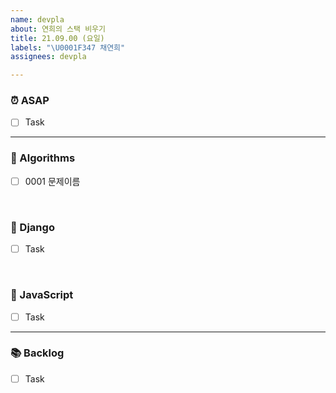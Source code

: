 ```yaml
---
name: devpla
about: 연희의 스택 비우기
title: 21.09.00 (요일)
labels: "\U0001F347 채연희"
assignees: devpla

---
```


### ⏰ ASAP
- [ ] Task

---

### 🍨 Algorithms
- [ ] 0001 문제이름

<br>

### 🍧 Django
- [ ] Task

<br>

### 🍰 JavaScript
- [ ] Task

---

### 📚 Backlog
- [ ] Task
